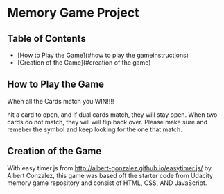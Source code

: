 # Memory Game Project

## Table of Contents

* [How to Play the Game](#how to play the gameinstructions)
* [Creation of the Game](#creation of the game)

## How to Play the Game

When all the Cards match you WIN!!!!

hit a card to open, and if dual cards match, they will stay open. When two cards do not match, they will will flip back over. Please make sure and remeber the symbol and keep looking for the one that match.

## Creation of the Game

With easy timer.js from http://albert-gonzalez.github.io/easytimer.js/ by Albert Conzalez, this game was based off the starter code from Udacity memory game repository and consist of HTML, CSS, AND JavaScript.
